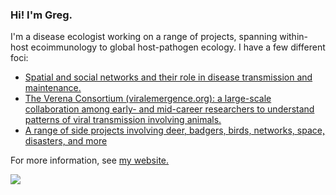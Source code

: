 ### Hi! I'm Greg.

I'm a disease ecologist working on a range of projects, spanning within-host ecoimmunology to global host-pathogen ecology. I have a few different foci:  
- [Spatial and social networks and their role in disease transmission and maintenance.](https://www.gregalbery.me/research)  
- [The Verena Consortium (viralemergence.org): a large-scale collaboration among early- and mid-career researchers to understand patterns of viral transmission involving animals.](https://viralemergence.org)  
- [A range of side projects involving deer, badgers, birds, networks, space, disasters, and more](https://www.gregalbery.me/other-research)

For more information, see [my website.](https://gregalbery.me)

<img align="centre" src="https://github.com/gfalbery/ViralSharingPhylogeography/raw/master/Display_Map2.png">

<!--
**gfalbery/gfalbery** is a ✨ _special_ ✨ repository because its `README.md` (this file) appears on your GitHub profile.

Here are some ideas to get you started:

- 🔭 I’m currently working on ...
- 🌱 I’m currently learning ...
- 👯 I’m looking to collaborate on ...
- 🤔 I’m looking for help with ...
- 💬 Ask me about ...
- 📫 How to reach me: ...
- 😄 Pronouns: ...
- ⚡ Fun fact: ...
-->
